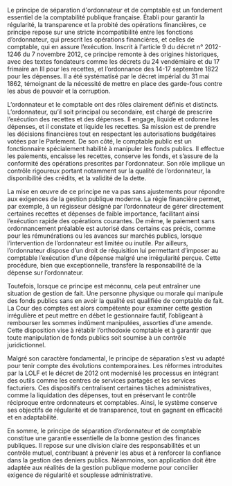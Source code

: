 Le principe de séparation d'ordonnateur et de comptable est un fondement essentiel de la comptabilité publique française. Établi pour garantir la régularité, la transparence et la probité des opérations financières, ce principe repose sur une stricte incompatibilité entre les fonctions d’ordonnateur, qui prescrit les opérations financières, et celles de comptable, qui en assure l’exécution. Inscrit à l'article 9 du décret n° 2012-1246 du 7 novembre 2012, ce principe remonte à des origines historiques, avec des textes fondateurs comme les décrets du 24 vendémiaire et du 17 frimaire an III pour les recettes, et l’ordonnance des 14-17 septembre 1822 pour les dépenses. Il a été systématisé par le décret impérial du 31 mai 1862, témoignant de la nécessité de mettre en place des garde-fous contre les abus de pouvoir et la corruption.

L’ordonnateur et le comptable ont des rôles clairement définis et distincts. L’ordonnateur, qu’il soit principal ou secondaire, est chargé de prescrire l’exécution des recettes et des dépenses. Il engage, liquide et ordonne les dépenses, et il constate et liquide les recettes. Sa mission est de prendre les décisions financières tout en respectant les autorisations budgétaires votées par le Parlement. De son côté, le comptable public est un fonctionnaire spécialement habilité à manipuler les fonds publics. Il effectue les paiements, encaisse les recettes, conserve les fonds, et s’assure de la conformité des opérations prescrites par l’ordonnateur. Son rôle implique un contrôle rigoureux portant notamment sur la qualité de l’ordonnateur, la disponibilité des crédits, et la validité de la dette.

La mise en œuvre de ce principe ne va pas sans ajustements pour répondre aux exigences de la gestion publique moderne. La régie financière permet, par exemple, à un régisseur désigné par l’ordonnateur de gérer directement certaines recettes et dépenses de faible importance, facilitant ainsi l’exécution rapide des opérations courantes. De même, le paiement sans ordonnancement préalable est autorisé dans certains cas précis, comme pour les rémunérations ou les avances sur marchés publics, lorsque l’intervention de l’ordonnateur est limitée ou inutile. Par ailleurs, l’ordonnateur dispose d’un droit de réquisition lui permettant d’imposer au comptable l’exécution d’une dépense malgré une irrégularité perçue. Cette procédure, bien que exceptionnelle, transfère la responsabilité de la dépense sur l’ordonnateur.

Toutefois, lorsque ce principe est méconnu, cela peut entraîner une situation de gestion de fait. Une personne physique ou morale qui manipule des fonds publics sans en avoir la qualité est qualifiée de comptable de fait. La Cour des comptes est alors compétente pour examiner cette gestion irrégulière et peut mettre en débet le gestionnaire fautif, l’obligeant à rembourser les sommes indûment manipulées, assorties d’une amende. Cette disposition vise à rétablir l’orthodoxie comptable et à garantir que toute manipulation de fonds publics soit soumise à un contrôle juridictionnel.

Malgré son caractère fondamental, le principe de séparation s’est vu adapté pour tenir compte des évolutions contemporaines. Les réformes introduites par la LOLF et le décret de 2012 ont modernisé les processus en intégrant des outils comme les centres de services partagés et les services facturiers. Ces dispositifs centralisent certaines tâches administratives, comme la liquidation des dépenses, tout en préservant le contrôle réciproque entre ordonnateurs et comptables. Ainsi, le système conserve ses objectifs de régularité et de transparence, tout en gagnant en efficacité et en adaptabilité.

En somme, le principe de séparation d’ordonnateur et de comptable constitue une garantie essentielle de la bonne gestion des finances publiques. Il repose sur une division claire des responsabilités et un contrôle mutuel, contribuant à prévenir les abus et à renforcer la confiance dans la gestion des deniers publics. Néanmoins, son application doit être adaptée aux réalités de la gestion publique moderne pour concilier exigence de régularité et souplesse administrative.